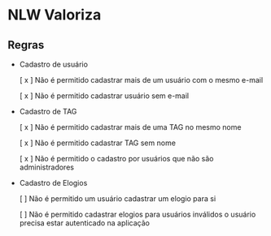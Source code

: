 # NLW Valoriza

## Regras
- Cadastro de usuário
    
    [ x ] Não é permitido cadastrar mais de um usuário com o mesmo e-mail
    
    [ x ] Não é permitido cadastrar usuário sem e-mail

- Cadastro de TAG

    [ x ] Não é permitido cadastrar mais de uma TAG no mesmo nome

    [ x ] Não é permitido cadastrar TAG sem nome

    [ x ] Não é permitido o cadastro por usuários que não são administradores

- Cadastro de Elogios

    [ ] Não é permitido um usuário cadastrar um elogio para si

    [ ] Não é permitido cadastrar elogios para usuários inválidos o usuário precisa estar autenticado na aplicação
    